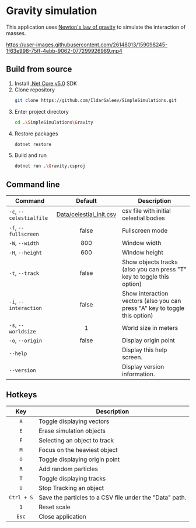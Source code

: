 ﻿# Gravity simulation

This application uses [Newton's law of gravity](https://en.wikipedia.org/wiki/Newton%27s_law_of_universal_gravitation) to simulate the interaction of masses.
<!--
$$ F=G \dfrac{m_1m_2}{r^2} $$
![formula](https://render.githubusercontent.com/render/math?math=F=G\dfrac{m_1m_2}{r^2})
-->

https://user-images.githubusercontent.com/26148013/159098245-1f63e998-75ff-4ebb-9062-077299926989.mp4

## Build from source

1. Install  [.Net Core v5.0](https://dotnet.microsoft.com/download/dotnet/5.0) SDK
2. Clone repository
	``` bash
	git clone https://github.com/IldarGaleev/SimpleSimulations.git
	```
3. Enter project directory 
	``` bash
	cd .\SimpleSimulations\Gravity
	```
4. Restore packages
    ``` bash
    dotnet restore 
    ```
5. Build and run
	``` bash
	dotnet run .\Gravity.csproj
	```

## Command line

| Command                 | Default                 | Description                                                                 |
|------------------------ |:-----------------------:|-----------------------------------------------------------------------------|
| `-c`, `--celestialfile` | [Data/celestial_init.csv](Data/celestial_init.csv) | csv file with initial celestial bodies                                      |
| `-f`, `--fullscreen`    | false                   | Fullscreen mode                                                             |
| `-W`, `--width`         | 800                     | Window width                                                                |
| `-H`, `--height`        | 600                     | Window height                                                               |
| `-t`, `--track`         | false                   | Show objects tracks (also you can press "T" key to toggle this option)      |
| `-i`, `--interaction`   | false                   | Show interaction vectors (also you can press "A" key to toggle this option) |
| `-s`, `--worldsize`     | 1                       | World size in meters                                                        |
| `-o`, `--origin`        | false                   | Display origin point                                                        |
| `--help`                |                         | Display this help screen.                                                   |
| `--version`             |                         | Display version information.                                                |

## Hotkeys

| Key   | Description                    |
|:-----:|--------------------------------|
| `A`   | Toggle displaying vectors      |
| `E`   | Erase simulation objects       |
| `F`   | Selecting an object to track   |
| `M`   | Focus on the heaviest object   |
| `O`   | Toggle displaying origin point |
| `R`   | Add random particles           |
| `T`   | Toggle displaying tracks       |
| `U`   | Stop Tracking an object        |
| `Ctrl + S` | Save the particles to a CSV file under the "Data" path. |
| `1`   | Reset scale                    |
| `Esc` | Close application              |
